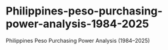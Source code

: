 # Philippines-peso-purchasing-power-analysis-1984-2025
Philippines Peso Purchasing Power Analysis (1984–2025)
